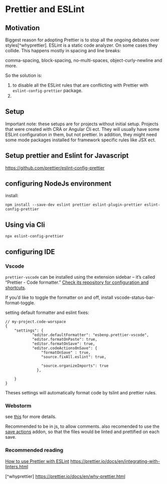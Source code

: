 # Prettier and ESLint

## Motivation

Biggest reason for adopting Prettier is to stop all the ongoing debates over styles[^whyprettier].
ESLint is a static code analyzer. On some cases they collide. This happens mostly in spacing and line breaks:

comma-spacing, block-spacing, no-multi-spaces, object-curly-newline
and more.

So the solution is:
1. to disable all the ESLint rules that are conflicting with Prettier with  ``eslint-config-prettier`` package.
2. 

## Setup

Important note: these setups are for projects without initial setup. Projects that were created with CRA or Angular Cli ect. They will usually have some ESLint configuration in them, but not prettier. In addition, they might need some mode packages installed for framework specific rules like JSX ect.

## Setup prettier and Eslint for Javascript

https://github.com/prettier/eslint-config-prettier

## configuring NodeJs environment

install:

```
npm install --save-dev eslint prettier eslint-plugin-prettier eslint-config-prettier
```

## Using via Cli

```
npx eslint-config-prettier
```

## configuring IDE

### Vscode

`prettier-vscode` can be installed using the extension sidebar – it’s called “Prettier - Code formatter.” [Check its repository for configuration and shortcuts](https://github.com/prettier/prettier-vscode).

If you’d like to toggle the formatter on and off, install vscode-status-bar-format-toggle.

setting default formatter and eslint fixes:

```
// my-project.code-worspace
{
	"settings": {
			"editor.defaultFormatter": "esbenp.prettier-vscode",
			"editor.formatOnPaste": true,
			"editor.formatOnSave": true,
			"editor.codeActionsOnSave": {
				"formatOnSave" : true,
				"source.fixAll.eslint": true,

				"source.organizeImports": true
			  },

	}
}
```

Theses settings will automatically format code by tslint and prettier rules.

### Webstorm

see [this](https://prettier.io/docs/en/webstorm.html) for more details.

Recommended to be in js, to allow comments.
also recomended to use the [save actions](https://plugins.jetbrains.com/plugin/7642-save-actions) addon, so that the files would be linted and prettified on each save.

### Recommended reading

[How to use Prettier with ESLint](https://www.robinwieruch.de/prettier-eslint/)
https://prettier.io/docs/en/integrating-with-linters.html

[^whyprettier] https://prettier.io/docs/en/why-prettier.html
